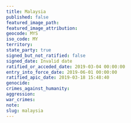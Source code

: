```yaml
---
title: Malaysia
published: false
featured_image_path:
featured_image_attribution:
geocode: MYS
iso_code: MY
territory:
state_party: true
signed_but_not_ratified: false
signed_date: Invalid date
ratified_or_acceded_date: 2019-03-04 00:00:00
entry_into_force_date: 2019-06-01 00:00:00
ratified_apic_date: 2019-03-18 15:48:40
genocide:
crimes_against_humanity:
aggression:
war_crimes:
note:
slug: malaysia
---
```


